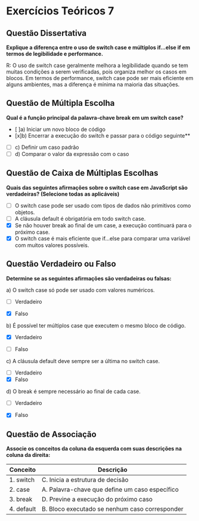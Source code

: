 
# Exercícios Teóricos 7

## Questão Dissertativa

**Explique a diferença entre o uso de switch case e múltiplos if...else if em termos de legibilidade e performance.**

R: O uso de switch case geralmente melhora a legibilidade quando se tem muitas condições a serem verificadas, pois organiza melhor os casos em blocos. Em termos de performance, switch case pode ser mais eficiente em alguns ambientes, mas a diferença é mínima na maioria das situações.

## Questão de Múltipla Escolha

**Qual é a função principal da palavra-chave break em um switch case?**

- [ ]a) Iniciar um novo bloco de código
- [x]b) Encerrar a execução do switch e passar para o código seguinte**
- [ ] c) Definir um caso padrão
- [ ] d) Comparar o valor da expressão com o caso

## Questão de Caixa de Múltiplas Escolhas

**Quais das seguintes afirmações sobre o switch case em JavaScript são verdadeiras? (Selecione todas as aplicáveis)**

- [ ] O switch case pode ser usado com tipos de dados não primitivos como objetos.
- [ ] A cláusula default é obrigatória em todo switch case.
- [x] Se não houver break ao final de um case, a execução continuará para o próximo case.
- [x] O switch case é mais eficiente que if...else para comparar uma variável com muitos valores possíveis.

## Questão Verdadeiro ou Falso

**Determine se as seguintes afirmações são verdadeiras ou falsas:**

a) O switch case só pode ser usado com valores numéricos.
- [ ] Verdadeiro
- [x] Falso

  
b) É possível ter múltiplos case que executem o mesmo bloco de código.
- [x] Verdadeiro
- [ ] Falso

 
c) A cláusula default deve sempre ser a última no switch case.
- [ ] Verdadeiro
- [x] Falso

d) O break é sempre necessário ao final de cada case.
- [ ] Verdadeiro
- [x] Falso


## Questão de Associação

**Associe os conceitos da coluna da esquerda com suas descrições na coluna da direita:**

| Conceito | Descrição |
|----------|-----------|
| 1. switch | C. Inicia a estrutura de decisão |
| 2. case | A. Palavra-chave que define um caso específico |
| 3. break | D. Previne a execução do próximo caso |
| 4. default | B. Bloco executado se nenhum caso corresponder |
